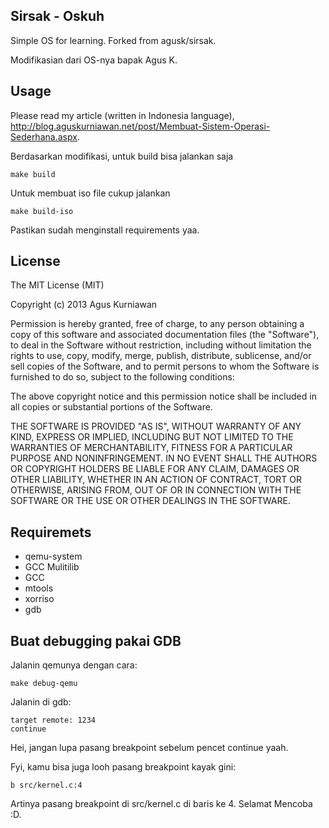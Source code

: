 ## Sirsak - Oskuh

Simple OS for learning. Forked from agusk/sirsak. 

Modifikasian dari OS-nya bapak Agus K.

## Usage

Please read my article (written in Indonesia language), http://blog.aguskurniawan.net/post/Membuat-Sistem-Operasi-Sederhana.aspx.

Berdasarkan modifikasi, untuk build bisa jalankan saja
```shell
make build
```

Untuk membuat iso file cukup jalankan
```shell
make build-iso
```

Pastikan sudah menginstall requirements yaa.

## License

The MIT License (MIT)

Copyright (c) 2013 Agus Kurniawan

Permission is hereby granted, free of charge, to any person obtaining a copy of
this software and associated documentation files (the "Software"), to deal in
the Software without restriction, including without limitation the rights to
use, copy, modify, merge, publish, distribute, sublicense, and/or sell copies of
the Software, and to permit persons to whom the Software is furnished to do so,
subject to the following conditions:

The above copyright notice and this permission notice shall be included in all
copies or substantial portions of the Software.

THE SOFTWARE IS PROVIDED "AS IS", WITHOUT WARRANTY OF ANY KIND, EXPRESS OR
IMPLIED, INCLUDING BUT NOT LIMITED TO THE WARRANTIES OF MERCHANTABILITY, FITNESS
FOR A PARTICULAR PURPOSE AND NONINFRINGEMENT. IN NO EVENT SHALL THE AUTHORS OR
COPYRIGHT HOLDERS BE LIABLE FOR ANY CLAIM, DAMAGES OR OTHER LIABILITY, WHETHER
IN AN ACTION OF CONTRACT, TORT OR OTHERWISE, ARISING FROM, OUT OF OR IN
CONNECTION WITH THE SOFTWARE OR THE USE OR OTHER DEALINGS IN THE SOFTWARE.

## Requiremets

- qemu-system
- GCC Mulitilib
- GCC
- mtools
- xorriso
- gdb

## Buat debugging pakai GDB

Jalanin qemunya dengan cara:

```shell
make debug-qemu
```

Jalanin di gdb:

```
target remote: 1234
continue
```

Hei, jangan lupa pasang breakpoint sebelum pencet continue yaah.

Fyi, kamu bisa juga looh pasang breakpoint kayak gini:

```
b src/kernel.c:4
```

Artinya pasang breakpoint di src/kernel.c di baris ke 4. Selamat Mencoba :D.
